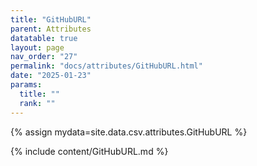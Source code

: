 ```yaml
---
title: "GitHubURL"
parent: Attributes
datatable: true
layout: page
nav_order: "27"
permalink: "docs/attributes/GitHubURL.html"
date: "2025-01-23"
params:
  title: ""
  rank: ""
---
```

{% assign mydata=site.data.csv.attributes.GitHubURL %} 

{% include content/GitHubURL.md %}
